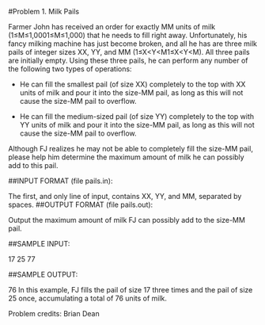 #Problem 1. Milk Pails

Farmer John has received an order for exactly MM units of milk (1≤M≤1,0001≤M≤1,000) that he needs to fill right away. Unfortunately, his fancy milking machine has just become broken, and all he has are three milk pails of integer sizes XX, YY, and MM (1≤X<Y<M1≤X<Y<M). All three pails are initially empty. Using these three pails, he can perform any number of the following two types of operations:
- He can fill the smallest pail (of size XX) completely to the top with XX units of milk and pour it into the size-MM pail, as long as this will not cause the size-MM pail to overflow.

- He can fill the medium-sized pail (of size YY) completely to the top with YY units of milk and pour it into the size-MM pail, as long as this will not cause the size-MM pail to overflow.

Although FJ realizes he may not be able to completely fill the size-MM pail, please help him determine the maximum amount of milk he can possibly add to this pail.

##INPUT FORMAT (file pails.in):

The first, and only line of input, contains XX, YY, and MM, separated by spaces.
##OUTPUT FORMAT (file pails.out):

Output the maximum amount of milk FJ can possibly add to the size-MM pail.

##SAMPLE INPUT:

17 25 77

##SAMPLE OUTPUT:

76
In this example, FJ fills the pail of size 17 three times and the pail of size 25 once, accumulating a total of 76 units of milk.

Problem credits: Brian Dean